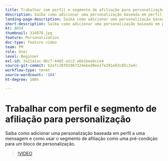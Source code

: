 ```yaml
---
title: Trabalhar com perfil e segmento de afiliação para personalização
description: Saiba como adicionar uma personalização baseada em perfil a uma mensagem e como usar o segmento de afiliação como uma pré-condição para um bloco de personalização.
landing-page-description: Saiba como adicionar uma personalização baseada em perfil a uma mensagem e como usar o segmento de afiliação como uma pré-condição para um bloco de personalização.
short-description: Saiba como adicionar uma personalização baseada em perfil a uma mensagem e como usar o segmento de afiliação como uma pré-condição para um bloco de personalização.
kt: 8034
thumbnail: 334078.jpg
feature: Personalization
doc-type: feature video
team: PM
role: User
level: Beginner
exl-id: 3a11a1ac-9bc7-4485-a1c2-a6b1beabcce4
source-git-commit: b2afc28f82967324ebed0ee17e291e83c85c3a4c
workflow-type: tm+mt
source-wordcount: '104'
ht-degree: 100%

---
```


# Trabalhar com perfil e segmento de afiliação para personalização

Saiba como adicionar uma personalização baseada em perfil a uma mensagem e como usar o segmento de afiliação como uma pré-condição para um bloco de personalização.

>[!VIDEO](https://video.tv.adobe.com/v/334078?quality=12&learn=on)
